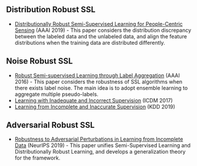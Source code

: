 ## Distribution Robust SSL

- [Distributionally Robust Semi-Supervised Learning for People-Centric Sensing](https://arxiv.org/pdf/1811.05299.pdf) (AAAI 2019) -  This paper considers the distribution discrepancy between the labeled data and the unlabeled data, and align the feature distributions when the training data are distributed differently.

## Noise Robust SSL

- [Robust Semi-supervised Learning through Label Aggregation](http://iemppu.github.io/yan.pdf) (AAAI 2016) - This paper considers the robustness of SSL algorithms when there exists label noise. The main idea is to adopt ensemble learning to aggregate multiple pseudo-labels.
- [Learning with Inadequate and Incorrect Supervision](https://ieeexplore.ieee.org/stamp/stamp.jsp?tp=&arnumber=8215573) (ICDM 2017)
- [Learning from Incomplete and Inaccurate Supervision](http://129.211.169.156/publication/kdd19pnu.pdf) (KDD 2019)

## Adversarial Robust SSL

- [Robustness to Adversarial Perturbations in Learning from Incomplete Data](https://proceedings.neurips.cc/paper/2019/file/60ad83801910ec976590f69f638e0d6d-Paper.pdf) (NeurIPS 2019) - This paper unifies Semi-Supervised Learning and Distributionally Robust Learning, and develops a generalization theory for the framework.

